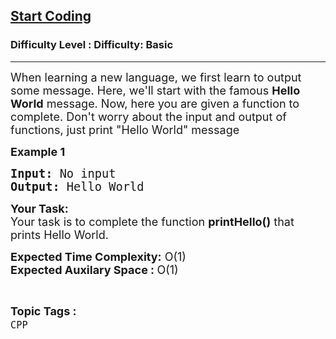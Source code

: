 <h2><a href="https://www.geeksforgeeks.org/problems/start-coding/1?page=6&difficulty=Basic&sortBy=submissions">Start Coding</a></h2><h3>Difficulty Level : Difficulty: Basic</h3><hr><div class="problems_problem_content__Xm_eO"><p><span style="font-size: 18px;">When learning a new language, we first learn to output some message. Here, we'll start with the famous <strong>Hello World</strong> message. Now, here you are given a function to complete. Don't worry about the input and output of functions, just print "Hello World" message&nbsp;</span></p>
<p><span style="font-size: 18px;"><strong>Example 1</strong></span></p>
<pre><span style="font-size: 14pt;"><strong>Input:</strong> No input<br><strong>Output:</strong> Hello World</span></pre>
<p><span style="font-size: 18px;"><strong>Your Task:</strong><br>Your task is to complete the function <strong>printHello()</strong> that prints Hello World.</span></p>
<p><span style="font-size: 18px;"><strong>Expected Time Complexity:</strong> O(1)<br><strong>Expected Auxilary Space : </strong>O(1)</span></p></div><br><p><span style=font-size:18px><strong>Topic Tags : </strong><br><code>CPP</code>&nbsp;